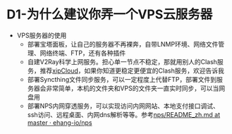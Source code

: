 # D1-为什么建议你弄一个VPS云服务器

- VPS服务器的使用
	- 部署宝塔面板，让自己的服务器不再裸奔，自带LNMP环境、网络文件管理、网络终端、FTP，还有各种插件
	- 自建V2Ray科学上网服务。担心单一节点不稳定，那就用别人的Clash服务，推荐[xipCloud](https://xipcloud.net/aff.php?aff=120)，如果你知道更稳定更便宜的Clash服务，欢迎告诉我
	- 部署Syncthing文件同步服务，可以一定程度上代替FTP，部署文件到服务器会非常简单，本机的文件夹和VPS的文件夹一直实时同步，可以当网盘用
	- 部署NPS内网穿透服务，可以实现访问内网网站、本地支付接口调试、ssh访问、远程桌面、内网dns解析等等。参考[nps/README_zh.md at master · ehang-io/nps](https://github.com/ehang-io/nps/blob/master/README_zh.md)